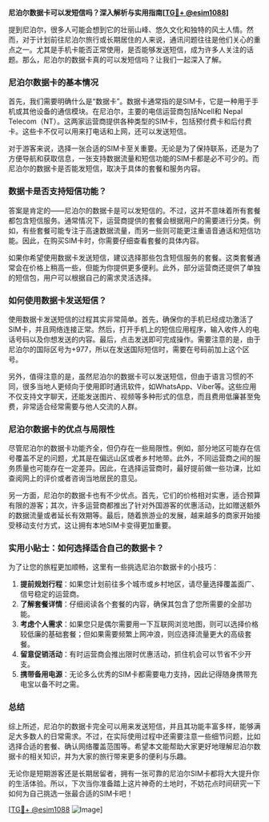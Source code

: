 **尼泊尔数据卡可以发短信吗？深入解析与实用指南[[TG💪+ @esim1088](https://t.me/s/esim1088)]**

提到尼泊尔，很多人可能会想到它的壮丽山峰、悠久文化和独特的风土人情。然而，对于计划前往尼泊尔旅行或长期居住的人来说，通讯问题往往是他们关心的重点之一。尤其是手机卡能否正常使用，是否能够发送短信，成为许多人关注的话题。那么，尼泊尔的数据卡真的可以发短信吗？让我们一起深入了解。

### 尼泊尔数据卡的基本情况

首先，我们需要明确什么是“数据卡”。数据卡通常指的是SIM卡，它是一种用于手机或其他设备的通信模块。在尼泊尔，主要的电信运营商包括Ncell和 Nepal Telecom（NT）。这两家运营商提供各种类型的SIM卡，包括预付费卡和后付费卡。这些卡不仅可以用来打电话和上网，还可以发送短信。

对于游客来说，选择一张合适的SIM卡至关重要。无论是为了保持联系，还是为了方便导航和获取信息，一张支持数据流量和短信功能的SIM卡都是必不可少的。而尼泊尔的数据卡是否能发短信，取决于具体的套餐和服务内容。

### 数据卡是否支持短信功能？

答案是肯定的——尼泊尔的数据卡是可以发短信的。不过，这并不意味着所有套餐都包含短信服务。通常情况下，运营商提供的套餐会根据用户的需要进行分类。例如，有些套餐可能专注于高速数据流量，而另一些则可能更注重语音通话和短信功能。因此，在购买SIM卡时，你需要仔细查看套餐的具体内容。

如果你希望使用数据卡发送短信，建议选择那些包含短信服务的套餐。这类套餐通常会在价格上稍高一些，但能为你提供更多便利。此外，部分运营商还提供了单独的短信包，用户可以根据自己的需求灵活选择。

### 如何使用数据卡发送短信？

使用数据卡发送短信的过程其实非常简单。首先，确保你的手机已经成功激活了SIM卡，并且网络连接正常。然后，打开手机上的短信应用程序，输入收件人的电话号码以及你想发送的内容。最后，点击发送即可完成操作。需要注意的是，由于尼泊尔的国际区号为+977，所以在发送国际短信时，需要在号码前加上这个区号。

另外，值得注意的是，虽然尼泊尔的数据卡可以发送短信，但由于语言习惯的不同，很多当地人更倾向于使用即时通讯软件，如WhatsApp、Viber等。这些应用不仅支持文字聊天，还能发送图片、视频等多种形式的信息，而且费用低廉甚至免费，非常适合经常需要与他人交流的人群。

### 尼泊尔数据卡的优点与局限性

尽管尼泊尔的数据卡功能齐全，但仍存在一些局限性。例如，部分地区可能存在信号覆盖不足的问题，尤其是在偏远山区或者乡村地带。此外，不同运营商之间的服务质量也可能存在一定差异。因此，在选择运营商时，最好提前做一些功课，比如查阅网上的评价或者咨询当地居民的意见。

另一方面，尼泊尔的数据卡也有不少优点。首先，它们的价格相对实惠，适合预算有限的游客；其次，许多运营商都推出了针对外国游客的优惠活动，比如赠送额外的数据流量或者延长有效期等。最后，随着旅游业的发展，越来越多的商家开始接受移动支付方式，这让拥有本地SIM卡变得更加重要。

### 实用小贴士：如何选择适合自己的数据卡？

为了让您的旅程更加顺畅，这里有一些挑选尼泊尔数据卡的小技巧：

1. **提前规划行程**：如果您计划前往多个城市或乡村地区，请尽量选择覆盖面广、信号稳定的运营商。
2. **了解套餐详情**：仔细阅读各个套餐的内容，确保其包含了您所需要的全部功能。
3. **考虑个人需求**：如果您只是偶尔需要用一下互联网浏览地图，则可以选择价格较低廉的基础套餐；但如果需要频繁上网冲浪，则应选择流量更大的高级套餐。
4. **留意促销活动**：有时运营商会推出限时优惠活动，抓住机会可以节省不少开支。
5. **携带备用电源**：无论多么优秀的SIM卡都需要电力支持，因此记得随身携带充电宝以备不时之需。

### 总结

综上所述，尼泊尔的数据卡完全可以用来发送短信，并且其功能丰富多样，能够满足大多数人的日常需求。不过，在实际使用过程中还需要注意一些细节问题，比如选择合适的套餐、确认网络覆盖范围等。希望本文能帮助大家更好地理解尼泊尔数据卡的相关知识，并为大家的旅行带来更多的便利与乐趣。

无论你是短期游客还是长期居留者，拥有一张可靠的尼泊尔SIM卡都将大大提升你的生活体验。所以，下次当你准备踏上这片神奇的土地时，不妨花点时间研究一下如何为自己挑选一张最合适的SIM卡吧！

[[TG💪+ @esim1088](https://t.me/s/esim1088) ![Image](https://i.postimg.cc/4NQfJmqS/Snipaste-2025-05-13-00-14-12.png)]